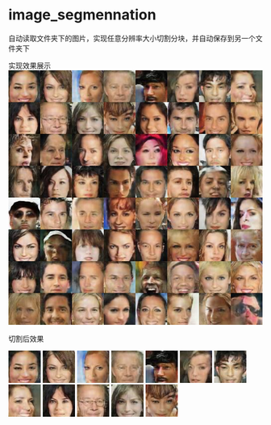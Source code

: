 # image_segmennation
自动读取文件夹下的图片，实现任意分辨率大小切割分块，并自动保存到另一个文件夹下

实现效果展示
![加载失败](https://github.com/ShiHaoo/image_segmennation/blob/master/images/4164cdb44a284893ad8eb02cbfb9bb50_th.jpeg)

切割后效果

![加载失败](https://github.com/ShiHaoo/image_segmennation/blob/master/images/4164cdb44a284893ad8eb02cbfb9bb50_th.jpeg_切块_1.jpg)
![加载失败](https://github.com/ShiHaoo/image_segmennation/blob/master/images/4164cdb44a284893ad8eb02cbfb9bb50_th.jpeg_切块_2.jpg)
![加载失败](https://github.com/ShiHaoo/image_segmennation/blob/master/images/4164cdb44a284893ad8eb02cbfb9bb50_th.jpeg_切块_3.jpg)
![加载失败](https://github.com/ShiHaoo/image_segmennation/blob/master/images/4164cdb44a284893ad8eb02cbfb9bb50_th.jpeg_切块_4.jpg)
![加载失败](https://github.com/ShiHaoo/image_segmennation/blob/master/images/4164cdb44a284893ad8eb02cbfb9bb50_th.jpeg_切块_5.jpg)
![加载失败](https://github.com/ShiHaoo/image_segmennation/blob/master/images/4164cdb44a284893ad8eb02cbfb9bb50_th.jpeg_切块_6.jpg)
![加载失败](https://github.com/ShiHaoo/image_segmennation/blob/master/images/4164cdb44a284893ad8eb02cbfb9bb50_th.jpeg_切块_7.jpg)
![加载失败](https://github.com/ShiHaoo/image_segmennation/blob/master/images/4164cdb44a284893ad8eb02cbfb9bb50_th.jpeg_切块_8.jpg)
![加载失败](https://github.com/ShiHaoo/image_segmennation/blob/master/images/4164cdb44a284893ad8eb02cbfb9bb50_th.jpeg_切块_9.jpg)
![加载失败](https://github.com/ShiHaoo/image_segmennation/blob/master/images/4164cdb44a284893ad8eb02cbfb9bb50_th.jpeg_切块_10.jpg)
![加载失败](https://github.com/ShiHaoo/image_segmennation/blob/master/images/4164cdb44a284893ad8eb02cbfb9bb50_th.jpeg_切块_11.jpg)
![加载失败](https://github.com/ShiHaoo/image_segmennation/blob/master/images/4164cdb44a284893ad8eb02cbfb9bb50_th.jpeg_切块_12.jpg)
